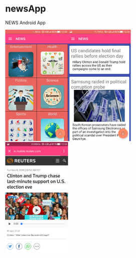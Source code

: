 # newsApp
<p>NEWS Android App</p>
<img src="/Screenshot_2016-11-08-12-03-12.jpg" width="200"><img src="/Screenshot_2016-11-08-12-04-02.jpg" width="200"><img src="/Screenshot_2016-11-08-12-04-53.jpg" width="200">
